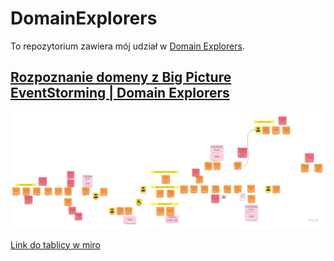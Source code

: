 # DomainExplorers

To repozytorium zawiera mój udział w [Domain Explorers](https://explorers.bettersoftwaredesign.pl).

## [Rozpoznanie domeny z Big Picture EventStorming | Domain Explorers](https://youtu.be/LqIF_pGI3wk) 

![Big Picture EventStorming - pierwsze podejście](skrzynkomaty/assets/skrzynkomaty-big-picture-1.jpg)

[Link do tablicy w miro](https://miro.com/app/board/o9J_lVRl6BA=/)